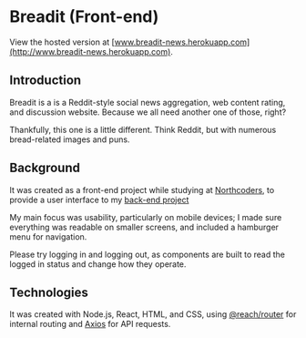 # Breadit (Front-end)

View the hosted version at [www.breadit-news.herokuapp.com](http://www.breadit-news.herokuapp.com).

## Introduction

Breadit is a is a Reddit-style social news aggregation, web content rating, and discussion website. Because we all need another one of those, right?

Thankfully, this one is a little different. Think Reddit, but with numerous bread-related images and puns.

## Background

It was created as a front-end project while studying at [Northcoders](https://www.northcoders.com), to provide a user interface to my [back-end project](https://github.com/PaulBondUK/breadit-news-backend.git)

My main focus was usability, particularly on mobile devices; I made sure everything was readable on smaller screens, and included a hamburger menu for navigation.

Please try logging in and logging out, as components are built to read the logged in status and change how they operate.

## Technologies

It was created with Node.js, React, HTML, and CSS, using [@reach/router](https://github.com/reach/router) for internal routing and [Axios](https://github.com/axios/axios) for API requests.
